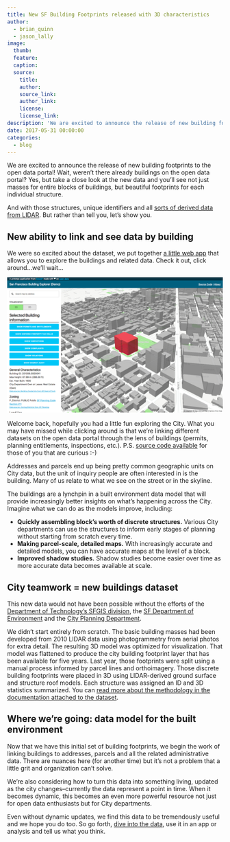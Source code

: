 ```yaml
---
title: New SF Building Footprints released with 3D characteristics
author:
  - brian_quinn
  - jason_lally
image:
  thumb:
  feature:
  caption:
  source:
    title:
    author:
    source_link:
    author_link:
    license:
    license_link:
description: 'We are excited to announce the release of new building footprints to the open data portal! Wait, weren’t there already buildings on the open data portal? Yes, but take a close look at the new data and you’ll see not just masses for entire blocks of buildings, but beautiful footprints for each individual structure.'
date: 2017-05-31 00:00:00
categories:
  - blog
---
```



We are excited to announce the release of new building footprints to the open data portal! Wait, weren’t there already buildings on the open data portal? Yes, but take a close look at the new data and you’ll see not just masses for entire blocks of buildings, but beautiful footprints for each individual structure.

And with those structures, unique identifiers and all [sorts of derived data from LIDAR](http://oceanservice.noaa.gov/facts/lidar.html). But rather than tell you, let’s show you.

## New ability to link and see data by building

We were so excited about the dataset, we put together [a little web app](https://datasf.org/sf-building-explorer) that allows you to explore the buildings and related data. Check it out, click around…we’ll wait…

![](/uploads/versions/screen-shot-2017-05-31-at-9-57-10-am-2---x----1440-900x---.png)

Welcome back, hopefully you had a little fun exploring the City. What you may have missed while clicking around is that we’re linking different datasets on the open data portal through the lens of buildings (permits, planning entitlements, inspections, etc.). P.S. [source code available](https://github.com/DataSF/sf-building-explorer) for those of you that are curious :-)

Addresses and parcels end up being pretty common geographic units on City data, but the unit of inquiry people are often interested in is the building. Many of us relate to what we see on the street or in the skyline.

The buildings are a lynchpin in a built environment data model that will provide increasingly better insights on what’s happening across the City. Imagine what we can do as the models improve, including:

* **Quickly assembling block’s worth of discrete structures.** Various City departments can use the structures to inform early stages of planning without starting from scratch every time.
* **Making parcel-scale, detailed maps.** With increasingly accurate and detailed models, you can have accurate maps at the level of a block.
* **Improved shadow studies.** Shadow studies become easier over time as more accurate data becomes available at scale.

## City teamwork = new buildings dataset

This new data would not have been possible without the efforts of the [Department of Technology’s SFGIS division](http://tech.sfgov.org/), the [SF Department of Environment](https://sfenvironment.org/) and the [City Planning Department](http://sf-planning.org/).

We didn’t start entirely from scratch. The basic building masses had been developed from 2010 LIDAR data using photogrammetry from aerial photos for extra detail. The resulting 3D model was optimized for visualization. That model was flattened to produce the city building footprint layer that has been available for five years. Last year, those footprints were split using a manual process informed by parcel lines and orthoimagery. Those discrete building footprints were placed in 3D using LIDAR-derived ground surface and structure roof models. Each structure was assigned an ID and 3D statistics summarized. You can [read more about the methodology in the documentation attached to the dataset](https://data.sfgov.org/d/72ai-zege/about).

## Where we’re going: data model for the built environment

Now that we have this initial set of building footprints, we begin the work of linking buildings to addresses, parcels and all the related administrative data. There are nuances here (for another time) but it’s not a problem that a little grit and organization can’t solve.

We’re also considering how to turn this data into something living, updated as the city changes–currently the data represent a point in time. When it becomes dynamic, this becomes an even more powerful resource not just for open data enthusiasts but for City departments.

Even without dynamic updates, we find this data to be tremendously useful and we hope you do too. So go forth, [dive into the data](https://data.sfgov.org/Housing-and-Buildings/Building-Footprints/72ai-zege), use it in an app or analysis and tell us what you think.